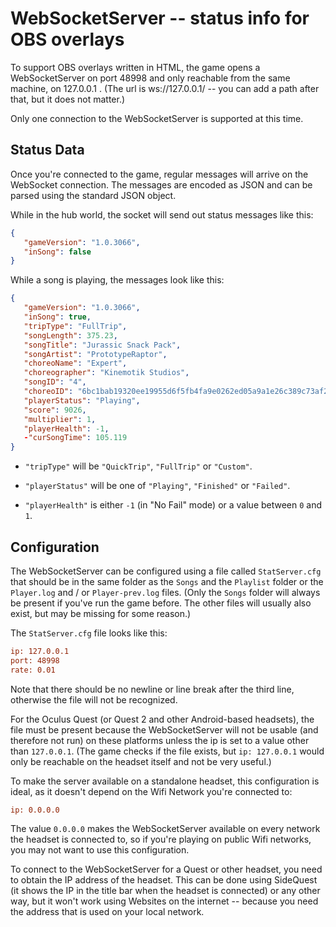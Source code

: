 
# WebSocketServer -- status info for OBS overlays

To support OBS overlays written in HTML, the game opens a WebSocketServer
on port 48998 and only reachable from the same machine, on 127.0.0.1 .
(The url is ws://127.0.0.1/ -- you can add a path after that, but it does not matter.)

Only one connection to the WebSocketServer is supported
at this time.

## Status Data

Once you're connected to the game, regular messages will
arrive on the WebSocket connection. The messages are encoded
as JSON and can be parsed using the standard JSON object.

While in the hub world, the socket will send out status messages like this:

```json
{
   "gameVersion": "1.0.3066",
   "inSong": false
}
```

While a song is playing, the messages look like this:

```json
{
   "gameVersion": "1.0.3066",
   "inSong": true,
   "tripType": "FullTrip",
   "songLength": 375.23,
   "songTitle": "Jurassic Snack Pack",
   "songArtist": "PrototypeRaptor",
   "choreoName": "Expert",
   "choreographer": "Kinemotik Studios",
   "songID": "4",
   "choreoID": "6bc1bab19320ee19955d6f5fb4fa9e0262ed05a9a1e26c389c73af21904ab22b",
   "playerStatus": "Playing",
   "score": 9026,
   "multiplier": 1,
   "playerHealth": -1,
   -"curSongTime": 105.119
}
```

* `"tripType"` will be `"QuickTrip"`, `"FullTrip"` or `"Custom"`.

* `"playerStatus"` will be one of `"Playing"`, `"Finished"` or `"Failed"`.

* `"playerHealth"` is either `-1` (in "No Fail" mode) or a value between `0` and `1`.


## Configuration

The WebSocketServer can be configured using a file called `StatServer.cfg` that
should be in the same folder as the `Songs` and the `Playlist` folder or the 
`Player.log` and / or `Player-prev.log` files. 
(Only the `Songs` folder will always be present if you've run the game before.
The other files will usually also exist, but may be missing for some reason.)

The `StatServer.cfg` file looks like this:

```StatServer.cfg
ip: 127.0.0.1
port: 48998
rate: 0.01
```

Note that there should be no newline or line break after the third line, 
otherwise the file will not be recognized.

For the Oculus Quest (or Quest 2 and other Android-based headsets), the file
must be present because the WebSocketServer will not be usable (and therefore 
not run) on these platforms unless the ip is set to a value other than 
`127.0.0.1`. (The game checks if the file exists, but `ip: 127.0.0.1` would only
be reachable on the headset itself and not be very useful.)

To make the server available on a standalone headset, this configuration
is ideal, as it doesn't depend on the Wifi Network you're connected to:

```StatServer.cfg
ip: 0.0.0.0
```

The value `0.0.0.0` makes the WebSocketServer available on every network the
headset is connected to, so if you're playing on public Wifi networks, you may
not want to use this configuration.

To connect to the WebSocketServer for a Quest or other headset, you need to
obtain the IP address of the headset. This can be done using SideQuest (it
shows the IP in the title bar when the headset is connected) or any other
way, but it won't work using Websites on the internet -- because you need
the address that is used on your local network.

